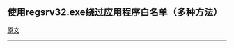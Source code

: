 ## 使用regsrv32.exe绕过应用程序白名单（多种方法）







[原文](https://www.hackingarticles.in/bypass-application-whitelisting-using-regsrv32-exe-multiple-methods/)

---

